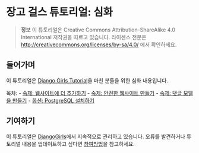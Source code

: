 # 장고 걸스 튜토리얼: 심화

> **정보** 이 튜토리얼은 Creative Commons Attribution-ShareAlike 4.0 International 저작권을 따르고 있습니다. 라이센스 전문은 http://creativecommons.org/licenses/by-sa/4.0/ 에서 확인하세요.

## 들어가며

이 튜토리얼은 [Django Girls Tutorial](http://tutorial.djangogirls.org/)을 마친 분들을 위한 심화 내용입니다.

목차: - [숙제: 웹사이트에 더 추가하기](https://github.com/DjangoGirls/tutorial-extensions/blob/master/homework/README.md) - [숙제: 안전한 웹사이트 만들기](https://github.com/DjangoGirls/tutorial-extensions/blob/master/authentication_authorization/README.md) - [숙제: 댓글 모델을 만들기](https://github.com/DjangoGirls/tutorial-extensions/blob/master/homework_create_more_models/README.md) - [옵션: PostgreSQL 설치하기](https://github.com/DjangoGirls/tutorial-extensions/blob/master/optional_postgresql_installation/README.md)

## 기여하기

이 튜토리얼은 [DjangoGirls](http://djangogirls.org/)에서 지속적으로 관리하고 있습니다. 오류를 발견하거나 튜토리얼 내용을 업데이트하고 싶다면 [참여방법](https://github.com/DjangoGirls/tutorial/blob/master/CONTRIBUTING.md)을 참고하세요.